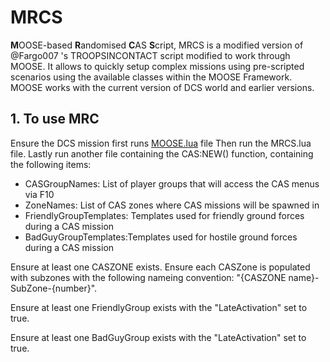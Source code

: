 # MRCS

**M**OOSE-based **R**andomised **C**AS **S**cript, MRCS is a modified version of @Fargo007 's TROOPSINCONTACT script modified to work
through MOOSE.
It allows to quickly setup complex missions using pre-scripted scenarios using the available classes within the MOOSE Framework.
MOOSE works with the current version of DCS world and earlier versions.

## 1. **To use MRC**

Ensure the DCS mission first runs [MOOSE.lua](https://github.com/FlightControl-Master/MOOSE/releases) file
Then run the MRCS.lua file.
Lastly run another file containing the CAS:NEW() function, containing the following items:
* CASGroupNames: List of player groups that will access the CAS menus via F10
* ZoneNames: List of CAS zones where CAS missions will be spawned in
* FriendlyGroupTemplates: Templates used for friendly ground forces during a CAS mission
* BadGuyGroupTemplates:Templates used for hostile ground forces during a CAS mission

Ensure at least one CASZONE exists.
Ensure each CASZone is populated with subzones with the following nameing convention: 
"{CASZONE name}-SubZone-{number}".

Ensure at least one FriendlyGroup exists with the "LateActivation" set to true.

Ensure at least one BadGuyGroup exists with the "LateActivation" set to true.
